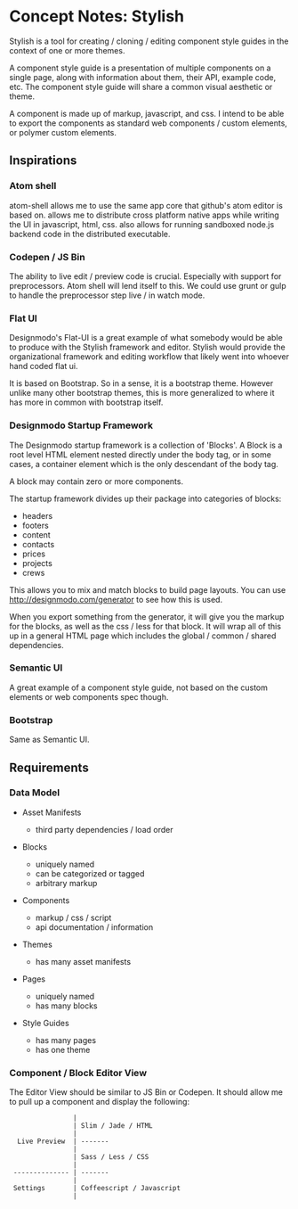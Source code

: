 # Concept Notes: Stylish 

Stylish is a tool for creating / cloning / editing component style guides in the context
of one or more themes.

A component style guide is a presentation of multiple components on a single page,
along with information about them, their API, example code, etc.  The
component style guide will share a common visual aesthetic or theme.

A component is made up of markup, javascript, and css.  I intend to be
able to export the components as standard web components / custom
elements, or polymer custom elements.

## Inspirations

### Atom shell 

atom-shell allows me to use the same app core that github's atom editor
is based on.  allows me to distribute cross platform native apps while 
writing the UI in javascript, html, css.  also allows for running
sandboxed node.js backend code in the distributed executable.

### Codepen / JS Bin

The ability to live edit / preview code is crucial.  Especially with
support for preprocessors. Atom shell will lend itself to this. We could 
use grunt or gulp to handle the preprocessor step live / in watch mode. 

### Flat UI

Designmodo's Flat-UI is a great example of what somebody would be able
to produce with the Stylish framework and editor.  Stylish would provide
the organizational framework and editing workflow that likely went into 
whoever hand coded flat ui.

It is based on Bootstrap.  So in a sense, it is a bootstrap theme.
However unlike many other bootstrap themes, this is more generalized to
where it has more in common with bootstrap itself.

### Designmodo Startup Framework

The Designmodo startup framework is a collection of 'Blocks'. A Block is
a root level HTML element nested directly under the body tag, or in some
cases, a container element which is the only descendant of the body tag.

A block may contain zero or more components. 

The startup framework divides up their package into categories of
blocks:

- headers
- footers
- content
- contacts
- prices
- projects
- crews

This allows you to mix and match blocks to build page layouts. You can
use http://designmodo.com/generator to see how this is used.  

When you export something from the generator, it will give you the
markup for the blocks, as well as the css / less for that block. It will
wrap all of this up in a general HTML page which includes the global /
common / shared dependencies.

### Semantic UI

A great example of a component style guide, not based on the custom
elements or web components spec though.

### Bootstrap

Same as Semantic UI.

## Requirements

### Data Model

- Asset Manifests
  - third party dependencies / load order

- Blocks
  - uniquely named
  - can be categorized or tagged 
  - arbitrary markup

- Components
  - markup / css / script
  - api documentation / information

- Themes
  - has many asset manifests
  
- Pages
  - uniquely named
  - has many blocks

- Style Guides
  - has many pages
  - has one theme

### Component / Block Editor View 

The Editor View should be similar to JS Bin or Codepen.  It should allow
me to pull up a component and display the following:

```
                |
                | Slim / Jade / HTML 
                | 
  Live Preview  | -------
                | 
                | Sass / Less / CSS
                |
 -------------- | -------
                |
 Settings       | Coffeescript / Javascript 
                |
```
